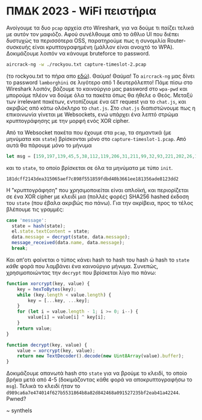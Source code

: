 # ΠΜΔΚ 2023 - WiFi πειστήρια

Ανοίγουμε τα δυο `pcap` αρχεία στο Wireshark, για να δούμε τι παίζει τελικά με αυτόν τον μαφιόζο. Αφού συνέλθουμε από το άθλιο UI που διέπει δυστυχώς τα περισσότερα OSS, παρατηρούμε πως η συνομιλία Router-συσκευής είναι κρυπτογραφημένη (μάλλον είναι ανοιχτό το WPA). Δοκιμάζουμε λοιπόν να κάνουμε bruteforce το password.

```sh
aircrack-ng -w ./rockyou.txt capture-timeslot-2.pcap
```

(το rockyou.txt το πήρα απο [εδώ](https://github.com/brannondorsey/naive-hashcat/releases/download/data/rockyou.txt)). Θαύμα! Θαύμα! Το `aircrack-ng` μας δίνει το password `lamborghini` σε λιγότερο από 1 δευτερόλεπτο! Πάμε πίσω στο Wireshark λοιπόν, βάζουμε το καινούργιο μας password στο `wpa-pwd` και μπορούμε πλέον να δούμε όλα τα πακέτα όπως θα ήθελε ο Θεός. Μεταξύ των irrelevant πακέτων, εντοπίζουμε ένα `GET` request για το `chat.js`, και ακριβώς από κάτω ολόκληρο το `chat.js`. Στο `chat.js` διαπιστώνουμε πως η επικοινωνία γίνεται με Websockets, ενώ υπάρχει ένα λεπτό στρώμα κρυπτογράφησης με την μορφή ενός XOR cipher.

Από τα Websocket πακέτα που έχουμε στα `pcap`, τα σημαντικά (με μηνύματα και `state`) βρίσκονται μόνο στο `capture-timeslot-1.pcap`. Από αυτά θα πάρουμε μόνο το μήνυμα

```js
let msg = [159,197,139,45,5,38,112,119,206,31,211,99,32,93,221,202,26,178,18,89,148,247,99,65,80,220,31,156,120,146,70,125,187,235,255,11,78,37,38,32,144,65,140,107,33,80,219,152,29,181,16,88,151,162,101,20,83,134,27,146,115,146,23,33,224,190,175,12,27,58]
```

και το `state`, το οποίο βρίσκεται σε όλα τα μηνύματα με τύπο `init`.

```
181dcff2143dea315065aef7c898f551859fdbd40b3661ee181356ade8123dd2
```

Η "κρυπτογράφηση" που χρησιμοποιείται είναι απλοϊκή, και περιορίζεται σε ένα XOR cipher με κλειδί μια (πολλές φορές) SHA256 hashed έκδοση του `state` (που έβαλα ακριβώς πιο πάνω). Για την ακρίβεια, προς το τέλος βλέπουμε τις γραμμές:

```js
case 'message':
  state = hash(state);
  el.state.textContent = state;
  data.message = decrypt(state, data.message);
  message_received(data.name, data.message);
  break;
```

Και απ'οτι φαίνεται ο τύπος κάνει hash το hash του hash ώ hash το `state` *κάθε* φορά που λαμβάνει ένα καινούργιο μήνυμα. Συνεπώς, χρησιμοποιώντας την `decrypt` που βρίσκεται λίγο πιο πάνω:

```js
function xorcrypt(key, value) {
    key = hexToBytes(key);
    while (key.length < value.length) {
        key = [...key, ...key];
    }
    for (let i = value.length - 1; i >= 0; i--) {
        value[i] = value[i] ^ key[i];
    }
    return value;
}

function decrypt(key, value) {
    value = xorcrypt(key, value);
    return new TextDecoder().decode(new Uint8Array(value).buffer);
}
```

Δοκιμάζουμε απανωτά hash στο `state` για να βρούμε το κλειδί, το οποίο βρήκα μετά από 4-5 (δοκιμάζοντας κάθε φορά να αποκρυπτογραφήσω το `msg`). Τελικά το κλειδί ήταν το `d989ca6a7e474014f627b5531864b8a82d842468a091527235bf2eab41a42244`. Pwned?

~ synthels
